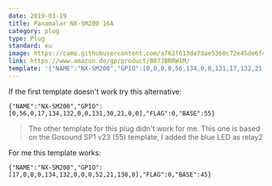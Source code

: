 ```yaml
---
date: 2019-03-19
title: Panamalar NX-SM200 16A
category: plug
type: Plug
standard: eu
image: https://camo.githubusercontent.com/a762f613da7dae5360c72e45de6f48616fbe1f0f/68747470733a2f2f692e706f7374696d672e63632f5a4b34546b7267472f6e78736d3230302e6a7067
link: https://www.amazon.de/gp/product/B07JBRRW1M/
template: '{"NAME":"NX-SM200","GPIO":[0,0,0,0,56,134,0,0,131,17,132,21,0],"FLAG":1,"BASE":18}' 
---
```


If the first template doesn't work try this alternative:
```
{"NAME":"NX-SM200","GPIO":[0,56,0,17,134,132,0,0,131,30,21,0,0],"FLAG":0,"BASE":55}
```
> The other template for this plug didn't work for me. This one is based on the Gosound SP1 v23 (55) template, I added the blue LED as relay2

For me this template works:
```
{"NAME":"NX-SM200","GPIO":[17,0,0,0,134,132,0,0,0,52,21,130,0],"FLAG":0,"BASE":45}
```
